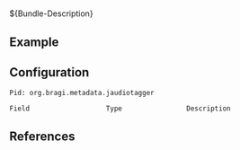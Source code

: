 # 

${Bundle-Description}

## Example

## Configuration

	Pid: org.bragi.metadata.jaudiotagger
	
	Field					Type				Description
		
	
## References

